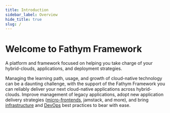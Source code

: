 ```yaml
---
title: Introduction
sidebar_label: Overview
hide_title: true
slug: /
---
```


# Welcome to Fathym Framework

A platform and framework focused on helping you take charge of your hybrid-clouds, applications, and deployment strategies.  

Managing the learning path, usage, and growth of cloud-native technology can be a daunting challenge, with the support of the Fathym Framework you can reliably deliver your next cloud-native applications across hybrid-clouds.  Improve management of legacy applications, adopt new application delivery strategies ([micro-frontends](developers/applications/micro-frontends/overview), jamstack, and more), and bring [infrastructure](developers/infrastructure/overview) and [DevOps](developers/devops/overview) best practices to bear with ease.

